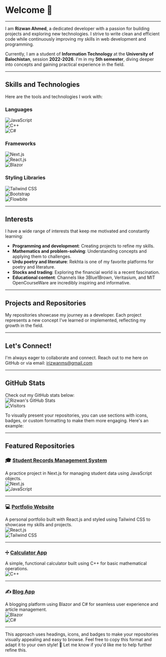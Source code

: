 
# Welcome  👋  

---
 
I am **Rizwan Ahmed**, a dedicated developer with a passion for building projects and exploring new technologies. I strive to write clean and efficient code while continuously improving my skills in web development and programming.  

Currently, I am a student of **Information Technology** at the **University of Balochistan**, session **2022-2026**. I'm in my **5th semester**, diving deeper into concepts and gaining practical experience in the field.

---

## **Skills and Technologies**  
Here are the tools and technologies I work with:  

### **Languages**  
![JavaScript](https://img.shields.io/badge/JavaScript-F7DF1E?style=flat&logo=javascript&logoColor=black)  
![C++](https://img.shields.io/badge/C%2B%2B-00599C?style=flat&logo=c%2B%2B&logoColor=white)  
![C#](https://img.shields.io/badge/C%23-239120?style=flat&logo=c-sharp&logoColor=white)  

### **Frameworks**  
![Next.js](https://img.shields.io/badge/Next.js-000000?style=flat&logo=nextdotjs&logoColor=white)  
![React.js](https://img.shields.io/badge/React-61DAFB?style=flat&logo=react&logoColor=black)  
![Blazor](https://img.shields.io/badge/Blazor-512BD4?style=flat&logo=blazor&logoColor=white)  

### **Styling Libraries**  
![Tailwind CSS](https://img.shields.io/badge/Tailwind%20CSS-38B2AC?style=flat&logo=tailwind-css&logoColor=white)  
![Bootstrap](https://img.shields.io/badge/Bootstrap-7952B3?style=flat&logo=bootstrap&logoColor=white)  
![Flowbite](https://img.shields.io/badge/Flowbite-38B2AC?style=flat&logo=flowbite&logoColor=white)  

---

## **Interests**  
I have a wide range of interests that keep me motivated and constantly learning:  
- **Programming and development**: Creating projects to refine my skills.  
- **Mathematics and problem-solving**: Understanding concepts and applying them to challenges.  
- **Urdu poetry and literature**: Rekhta is one of my favorite platforms for poetry and literature.  
- **Stocks and trading**: Exploring the financial world is a recent fascination.  
- **Educational content**: Channels like 3Blue1Brown, Veritasium, and MIT OpenCourseWare are incredibly inspiring and informative.

---

## **Projects and Repositories**  
My repositories showcase my journey as a developer. Each project represents a new concept I've learned or implemented, reflecting my growth in the field.

---

## **Let's Connect!**  
I'm always eager to collaborate and connect. Reach out to me here on GitHub or via email: irizwanms@gmail.com

---

## **GitHub Stats**  
Check out my GitHub stats below:  
![Rizwan's GitHub Stats](https://github-readme-stats.vercel.app/api?username=rizwanahmed2022&show_icons=true&theme=radical)  
![Visitors](https://visitor-badge.glitch.me/badge?page_id=rizwanahmed2022.visitor-badge)




















To visually present your repositories, you can use sections with icons, badges, or custom formatting to make them more engaging. Here's an example:

---

## **Featured Repositories**  

### 🎓 **[Student Records Management System](https://github.com/rizwanahmed2022/student-records-management-system)**  
A practice project in Next.js for managing student data using JavaScript objects.  
![Next.js](https://img.shields.io/badge/Next.js-000000?style=flat&logo=nextdotjs&logoColor=white)  
![JavaScript](https://img.shields.io/badge/JavaScript-F7DF1E?style=flat&logo=javascript&logoColor=black)

---

### 💻 **[Portfolio Website](https://github.com/rizwanahmed2022/portfolio-website)**  
A personal portfolio built with React.js and styled using Tailwind CSS to showcase my skills and projects.  
![React.js](https://img.shields.io/badge/React-61DAFB?style=flat&logo=react&logoColor=black)  
![Tailwind CSS](https://img.shields.io/badge/Tailwind%20CSS-38B2AC?style=flat&logo=tailwind-css&logoColor=white)

---

### ➗ **[Calculator App](https://github.com/rizwanahmed2022/calculator-app)**  
A simple, functional calculator built using C++ for basic mathematical operations.  
![C++](https://img.shields.io/badge/C%2B%2B-00599C?style=flat&logo=c%2B%2B&logoColor=white)

---

### ✍ **[Blog App](https://github.com/rizwanahmed2022/blog-app)**  
A blogging platform using Blazor and C# for seamless user experience and article management.  
![Blazor](https://img.shields.io/badge/Blazor-512BD4?style=flat&logo=blazor&logoColor=white)  
![C#](https://img.shields.io/badge/C%23-239120?style=flat&logo=c-sharp&logoColor=white)

---

This approach uses headings, icons, and badges to make your repositories visually appealing and easy to browse. Feel free to copy this format and adapt it to your own style! 🚀 Let me know if you'd like me to help further refine this.

